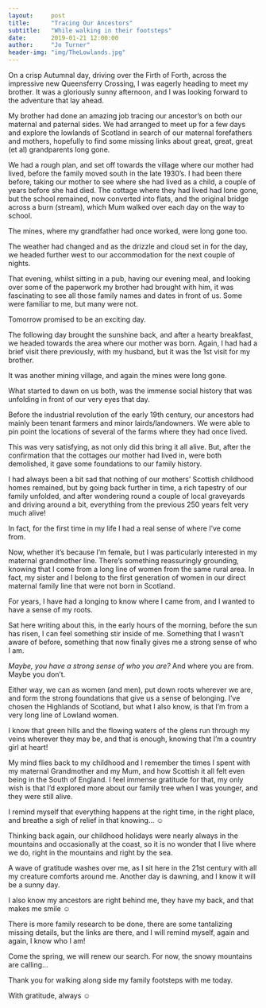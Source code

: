 ```yaml
---
layout:     post
title:      "Tracing Our Ancestors"
subtitle:   "While walking in their footsteps"
date:       2019-01-21 12:00:00
author:     "Jo Turner"
header-img: "img/TheLowlands.jpg"
---
```

On a crisp Autumnal day, driving over the Firth of Forth, across the impressive new Queensferry Crossing, I was eagerly heading to meet my brother. It was a gloriously sunny afternoon, and I was looking forward to the adventure that lay ahead.

My brother had done an amazing job tracing our ancestor’s on both our maternal and paternal sides. We had arranged to meet up for a few days and explore the lowlands of Scotland in search of our maternal forefathers and mothers, hopefully to find some missing links about great, great, great (et al) grandparents long gone.

We had a rough plan, and set off towards the village where our mother had lived, before the family moved south in the late 1930’s. I had been there before, taking our mother to see where she had lived as a child, a couple of years before she had died. The cottage where they had lived had lone gone, but the school remained, now converted into flats, and the original bridge across a burn (stream), which Mum walked over each day on the way to school.

The mines, where my grandfather had once worked, were long gone too.

The weather had changed and as the drizzle and cloud set in for the day, we headed further west to our accommodation for the next couple of nights. 

That evening, whilst sitting in a pub, having our evening meal, and looking over some of the paperwork my brother had brought with him, it was fascinating to see all those family names and dates in front of us. Some were familiar to me, but many were not. 

Tomorrow promised to be an exciting day.

The following day brought the sunshine back, and after a hearty breakfast, we headed towards the area where our mother was born. Again, I had had a brief visit there previously, with my husband, but it was the 1st visit for my brother.

It was another mining village, and again the mines were long gone. 

What started to dawn on us both, was the immense social history that was unfolding in front of our very eyes that day. 

Before the industrial revolution of the early 19th century, our ancestors had mainly been tenant farmers and minor lairds/landowners. We were able to pin point the locations of several of the farms where they had once lived. 

This was very satisfying, as not only did this bring it all alive. But, after the confirmation that the cottages our mother had lived in, were both demolished, it gave some foundations to our family history.

I had always been a bit sad that nothing of our mothers’ Scottish childhood homes remained, but by going back further in time, a rich tapestry of our family unfolded, and after wondering round a couple of local graveyards and driving around a bit, everything from the previous 250 years felt very much alive!

In fact, for the first time in my life I had a real sense of where I’ve come from. 

Now, whether it’s because I’m female, but I was particularly interested in my maternal grandmother line. There’s something reassuringly grounding, knowing that I come from a long line of women from the same rural area. In fact, my sister and I belong to the first generation of women in our direct maternal family line that were not born in Scotland.

For years, I have had a longing to know where I came from, and I wanted to have a sense of my roots.

Sat here writing about this, in the early hours of the morning, before the sun has risen, I can feel something stir inside of me. Something that I wasn’t aware of before, something that now finally gives me a strong sense of who I am.

*Maybe, you have a strong sense of who you are?* And where you are from. Maybe you don’t. 

Either way, we can as women (and men), put down roots wherever we are, and form the strong foundations that give us a sense of belonging. I’ve chosen the Highlands of Scotland, but what I also know, is that I’m from a very long line of Lowland women. 

I know that green hills and the flowing waters of the glens run through my veins wherever they may be, and that is enough, knowing that I’m a country girl at heart!

My mind flies back to my childhood and I remember the times I spent with my maternal Grandmother and my Mum, and how Scottish it all felt even being in the South of England. I feel immense gratitude for that, my only wish is that I’d explored more about our family tree when I was younger, and they were still alive.

I remind myself that everything happens at the right time, in the right place, and breathe a sigh of relief in that knowing… ☺

Thinking back again, our childhood holidays were nearly always in the mountains and occasionally at the coast, so it is no wonder that I live where we do, right in the mountains and right by the sea.

A wave of gratitude washes over me, as I sit here in the 21st century with all my creature comforts around me. Another day is dawning, and I know it will be a sunny day. 

I also know my ancestors are right behind me, they have my back, and that makes me smile ☺

There is more family research to be done, there are some tantalizing missing details, but the links are there, and I will remind myself, again and again, I know who I am!

Come the spring, we will renew our search. For now, the snowy mountains are calling…

Thank you for walking along side my family footsteps with me today.

With gratitude, always ☺
